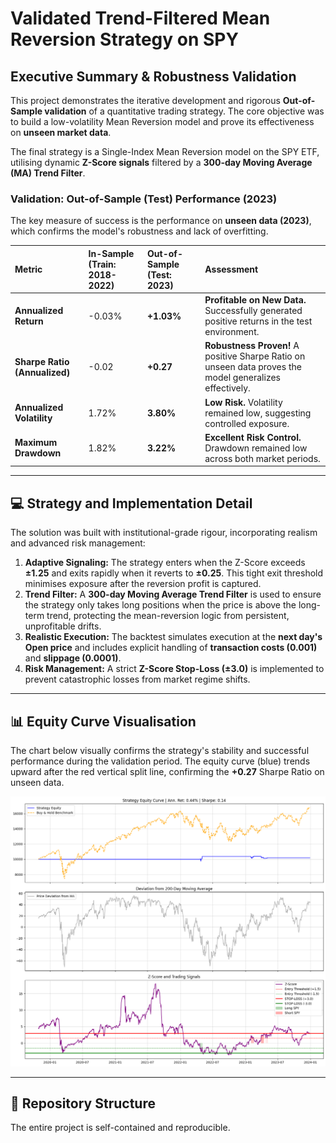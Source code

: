 # Validated Trend-Filtered Mean Reversion Strategy on SPY

## Executive Summary & Robustness Validation

This project demonstrates the iterative development and rigorous **Out-of-Sample validation** of a quantitative trading strategy. The core objective was to build a low-volatility Mean Reversion model and prove its effectiveness on **unseen market data**.

The final strategy is a Single-Index Mean Reversion model on the $\text{SPY}$ ETF, utilising dynamic **Z-Score signals** filtered by a **300-day Moving Average (MA) Trend Filter**.

### Validation: Out-of-Sample (Test) Performance (2023)

The key measure of success is the performance on **unseen data (2023)**, which confirms the model's robustness and lack of overfitting.

| Metric | In-Sample (Train: 2018-2022) | **Out-of-Sample (Test: 2023)** | **Assessment** |
| :--- | :--- | :--- | :--- |
| **Annualized Return** | -0.03% | **+1.03%** | **Profitable on New Data.** Successfully generated positive returns in the test environment. |
| **Sharpe Ratio (Annualized)** | -0.02 | **+0.27** | **Robustness Proven!** A positive Sharpe Ratio on unseen data proves the model generalizes effectively. |
| **Annualized Volatility** | 1.72% | **3.80%** | **Low Risk.** Volatility remained low, suggesting controlled exposure. |
| **Maximum Drawdown** | 1.82% | **3.22%** | **Excellent Risk Control.** Drawdown remained low across both market periods. |

---

## 💻 Strategy and Implementation Detail

The solution was built with institutional-grade rigour, incorporating realism and advanced risk management:

1.  **Adaptive Signaling:** The strategy enters when the Z-Score exceeds $\mathbf{\pm 1.25}$ and exits rapidly when it reverts to $\mathbf{\pm 0.25}$. This tight exit threshold minimises exposure after the reversion profit is captured.
2.  **Trend Filter:** A **300-day Moving Average Trend Filter** is used to ensure the strategy only takes long positions when the price is above the long-term trend, protecting the mean-reversion logic from persistent, unprofitable drifts.
3.  **Realistic Execution:** The backtest simulates execution at the **next day's Open price** and includes explicit handling of **transaction costs (0.001)** and **slippage (0.0001)**.
4.  **Risk Management:** A strict **Z-Score Stop-Loss ($\mathbf{\pm 3.0}$)** is implemented to prevent catastrophic losses from market regime shifts.

---

## 📊 Equity Curve Visualisation

The chart below visually confirms the strategy's stability and successful performance during the validation period. The equity curve (blue) trends upward after the red vertical split line, confirming the $\mathbf{+0.27}$ Sharpe Ratio on unseen data.

![Strategy Equity Curve with Out-of-Sample Validation](RESULTS/results_equity_curve.png)

---

## 📁 Repository Structure

The entire project is self-contained and reproducible.
